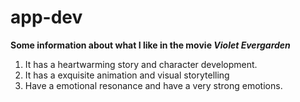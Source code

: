 # app-dev
**Some information about what I like in the movie *Violet Evergarden***
1. It has a heartwarming story and character development.
2. It has a exquisite animation and visual storytelling
3. Have a emotional resonance and have a very strong emotions.

